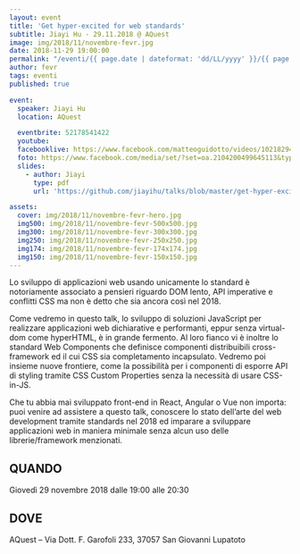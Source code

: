 ```yaml
---
layout: event
title: 'Get hyper-excited for web standards'
subtitle: Jiayi Hu - 29.11.2018 @ AQuest
image: img/2018/11/novembre-fevr.jpg
date: 2018-11-29 19:00:00
permalink: "/eventi/{{ page.date | dateformat: 'dd/LL/yyyy' }}/{{ page.fileSlug | slug }}/index.html"
author: fevr
tags: eventi
published: true

event:
  speaker: Jiayi Hu
  location: AQuest

  eventbrite: 52178541422
  youtube:
  facebooklive: https://www.facebook.com/matteoguidotto/videos/10218294294652656/
  foto: https://www.facebook.com/media/set/?set=oa.2104200499645113&type=3
  slides:
    - author: Jiayi
      type: pdf
      url: 'https://github.com/jiayihu/talks/blob/master/get-hyper-excited-for-web-standards/presentation.pdf'

assets:
  cover: img/2018/11/novembre-fevr-hero.jpg
  img500: img/2018/11/novembre-fevr-500x500.jpg
  img300: img/2018/11/novembre-fevr-300x300.jpg
  img250: img/2018/11/novembre-fevr-250x250.jpg
  img174: img/2018/11/novembre-fevr-174x174.jpg
  img150: img/2018/11/novembre-fevr-150x150.jpg
---
```


Lo sviluppo di applicazioni web usando unicamente lo standard è notoriamente associato a pensieri riguardo DOM lento, API imperative e conflitti CSS ma non è detto che sia ancora così nel 2018.

Come vedremo in questo talk, lo sviluppo di soluzioni JavaScript per realizzare applicazioni web dichiarative e performanti, eppur senza virtual-dom come hyperHTML, è in grande fermento. Al loro fianco vi è inoltre lo standard Web Components che definisce componenti distribuibili cross-framework ed il cui CSS sia completamento incapsulato.
Vedremo poi insieme nuove frontiere, come la possibilità per i componenti di esporre API di styling tramite CSS Custom Properties senza la necessità di usare CSS-in-JS.

Che tu abbia mai sviluppato front-end in React, Angular o Vue non importa: puoi venire ad assistere a questo talk, conoscere lo stato dell’arte del web development tramite standards nel 2018 ed imparare a sviluppare applicazioni web in maniera minimale senza alcun uso delle librerie/framework menzionati.

## QUANDO

Giovedì 29 novembre 2018 dalle 19:00 alle 20:30

## DOVE

AQuest – Via Dott. F. Garofoli 233, 37057 San Giovanni Lupatoto
